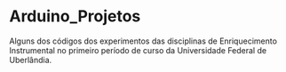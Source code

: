 # Arduino_Projetos

Alguns dos códigos dos experimentos das disciplinas de Enriquecimento Instrumental no primeiro período de curso da Universidade Federal de Uberlândia.
